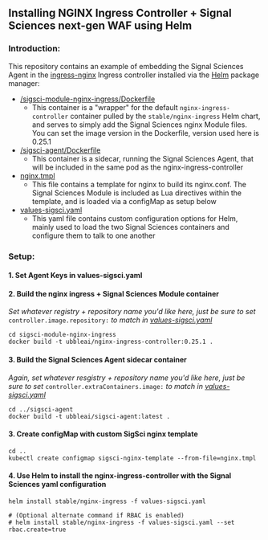 ## Installing NGINX Ingress Controller + Signal Sciences next-gen WAF using Helm

### Introduction:

This repository contains an example of embedding the Signal Sciences Agent in the [ingress-nginx](https://github.com/kubernetes/ingress-nginx) Ingress controller installed via the [Helm](https://github.com/helm/charts/tree/master/stable/nginx-ingress) package manager:

- [/sigsci-module-nginx-ingress/Dockerfile](/sigsci-module-nginx-ingress/Dockerfile)
  - This container is a "wrapper" for the default `nginx-ingress-controller` container pulled by the `stable/nginx-ingress` Helm chart, and serves to simply add the Signal Sciences nginx Module files. You can set the image version in the Dockerfile, version used here is 0.25.1
- [/sigsci-agent/Dockerfile](/sigsci-agent/Dockerfile)
  - This container is a sidecar, running the Signal Sciences Agent, that will be included in the same pod as the nginx-ingress-controller
- [nginx.tmpl](nginx.tmpl)
  - This file contains a template for nginx to build its nginx.conf. The Signal Sciences Module is included as Lua directives within the template, and is loaded via a configMap as setup below
- [values-sigsci.yaml](values-sigsci.yaml)
  - This yaml file contains custom configuration options for Helm, mainly used to load the two Signal Sciences containers and configure them to talk to one another

### Setup:

####  1. Set Agent Keys in values-sigsci.yaml

#### 2. Build the nginx ingress + Signal Sciences Module container 
*Set whatever registry + repository name you'd like here, just be sure to set* `controller.image.repository:` *to match in [values-sigsci.yaml](values-sigsci.yaml)*
```
cd sigsci-module-nginx-ingress
docker build -t ubbleai/nginx-ingress-controller:0.25.1 .
```

#### 3. Build the Signal Sciences Agent sidecar container
*Again, set whatever resgistry + repository name you'd like here, just be sure to set* `controller.extraContainers.image:` *to match in [values-sigsci.yaml](values-sigsci.yaml)*
```
cd ../sigsci-agent
docker build -t ubbleai/sigsci-agent:latest .
```

#### 3. Create configMap with custom SigSci nginx template
```
cd ..
kubectl create configmap sigsci-nginx-template --from-file=nginx.tmpl
```

#### 4. Use Helm to install the nginx-ingress-controller with the Signal Sciences yaml configuration
```
helm install stable/nginx-ingress -f values-sigsci.yaml

# (Optional alternate command if RBAC is enabled)
# helm install stable/nginx-ingress -f values-sigsci.yaml --set rbac.create=true
```
